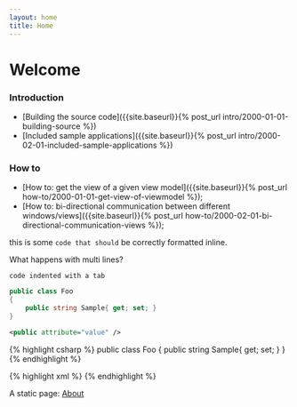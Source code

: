 ```yaml
---
layout: home
title: Home
---
```


# Welcome

### Introduction

* [Building the source code]({{site.baseurl}}{% post_url intro/2000-01-01-building-source %})
* [Included sample applications]({{site.baseurl}}{% post_url intro/2000-02-01-included-sample-applications %})

### How to

* [How to: get the view of a given view model]({{site.baseurl}}{% post_url how-to/2000-01-01-get-view-of-viewmodel %});
* [How to: bi-directional communication between different windows/views]({{site.baseurl}}{% post_url how-to/2000-02-01-bi-directional-communication-views %});

this is some `code that should` be correctly formatted inline.

What happens with multi lines?

	code indented with a tab

```csharp
public class Foo
{
    public string Sample{ get; set; }
}
```

```xml
<public attribute="value" />
```

{% highlight csharp %}
public class Foo
{
    public string Sample{ get; set; }
}
{% endhighlight %}

{% highlight xml %}
<public attribute="value" />
{% endhighlight %}

A static page: [About]({{site.baseurl}}about)
